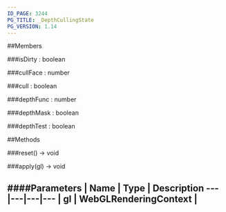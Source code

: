 ```yaml
---
ID_PAGE: 3244
PG_TITLE: _DepthCullingState
PG_VERSION: 1.14
---
```


##Members

###isDirty : boolean


###cullFace : number


###cull : boolean


###depthFunc : number


###depthMask : boolean


###depthTest : boolean




##Methods

###reset() &rarr; void


###apply(gl) &rarr; void

####Parameters
 | Name | Type | Description
---|---|---|---
 | gl | WebGLRenderingContext | 
---
